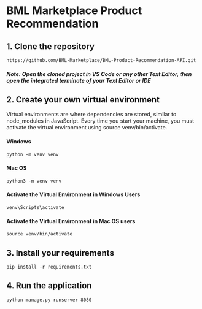 # BML Marketplace Product Recommendation

## 1. Clone the repository

    https://github.com/BML-Marketplace/BML-Product-Recommendation-API.git

##### Note: Open the cloned project in VS Code or any other Text Editor, then open the integrated terminate of your Text Editor or IDE

## 2. Create your own virtual environment
Virtual environments are where dependencies are stored, 
similar to node_modules in JavaScript. 
Every time you start your machine, 
you must activate the virtual environment using source venv/bin/activate.

#### Windows

    python -m venv venv 

#### Mac OS

    python3 -m venv venv

#### Activate the Virtual Environment in Windows Users
    venv\Scripts\activate 

#### Activate the Virtual Environment in Mac OS users
    source venv/bin/activate

## 3. Install your requirements
    pip install -r requirements.txt

## 4. Run the application
    python manage.py runserver 8080